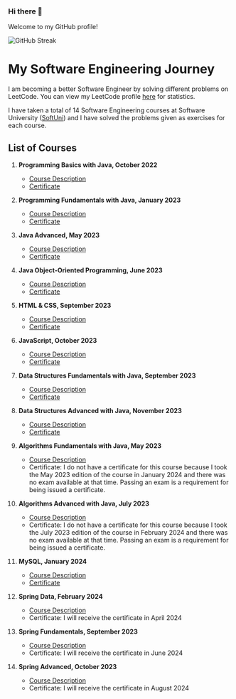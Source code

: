 ### Hi there 👋
Welcome to my GitHub profile!

![GitHub Streak](https://streak-stats.demolab.com?user=lbmrmnkvsk&theme=dark&hide_current_streak=true&hide_longest_streak=true)

# My Software Engineering Journey

I am becoming a better Software Engineer by solving different problems on LeetCode. You can view my LeetCode profile [here](https://leetcode.com/lbmrmnkvsk/) for statistics.

I have taken a total of 14 Software Engineering courses at Software University ([SoftUni](https://softuni.bg/)) and I have solved the problems given as exercises for each course.

## List of Courses

1. **Programming Basics with Java, October 2022**
   - [Course Description](https://softuni.bg/trainings/3872/programming-basics-with-java-october-2022)
   - [Certificate](https://softuni.bg/certificates/details/147446/af788b6d)

2. **Programming Fundamentals with Java, January 2023**
   - [Course Description](https://softuni.bg/trainings/3951/programming-fundamentals-with-java-january-2023)
   - [Certificate](https://softuni.bg/certificates/details/167501/87fe68c8)

3. **Java Advanced, May 2023**
   - [Course Description](https://softuni.bg/trainings/4100/java-advanced-may-2023)
   - [Certificate](https://softuni.bg/certificates/details/174511/3cf345dc)

4. **Java Object-Oriented Programming, June 2023**
   - [Course Description](https://softuni.bg/trainings/4101/java-oop-june-2023)
   - [Certificate](https://softuni.bg/certificates/details/181402/05619b07)

5. **HTML & CSS, September 2023**
   - [Course Description](https://softuni.bg/trainings/4239/html-and-css-september-2023)
   - [Certificate](https://softuni.bg/certificates/details/190675/71e842f5)

6. **JavaScript, October 2023**
   - [Course Description](https://softuni.bg/trainings/4240/js-front-end-october-2023)
   - [Certificate](https://softuni.bg/certificates/details/199093/da836119)

7. **Data Structures Fundamentals with Java, September 2023**
   - [Course Description](https://softuni.bg/trainings/4275/data-structures-fundamentals-with-java-september-2023)
   - [Certificate](https://softuni.bg/certificates/details/185535/fb0c95a7)

8. **Data Structures Advanced with Java, November 2023**
   - [Course Description](https://softuni.bg/trainings/4276/data-structures-advanced-with-java-november-2023)
   - [Certificate](https://softuni.bg/certificates/details/195547/e9c26f28)

9. **Algorithms Fundamentals with Java, May 2023**
   - [Course Description](https://softuni.bg/trainings/4176/algorithms-fundamentals-with-java-may-2023)
   - Certificate: I do not have a certificate for this course because I took the May 2023 edition of the course in January 2024 and there was no exam available at that time. Passing an exam is a requirement for being issued a certificate.

10. **Algorithms Advanced with Java, July 2023**
    - [Course Description](https://softuni.bg/trainings/4179/algorithms-advanced-with-java-july-2023)
    - Certificate: I do not have a certificate for this course because I took the July 2023 edition of the course in February 2024 and there was no exam available at that time. Passing an exam is a requirement for being issued a certificate.

11. **MySQL, January 2024**
    - [Course Description](https://softuni.bg/trainings/4365/mysql-january-2024)
    - [Certificate](https://softuni.bg/certificates/details/202745/c57d40c1)

12. **Spring Data, February 2024**
    - [Course Description](https://softuni.bg/trainings/4366/spring-data-february-2024)
    - Certificate: I will receive the certificate in April 2024

13. **Spring Fundamentals, September 2023**
    - [Course Description](https://softuni.bg/trainings/4235/spring-fundamentals-september-2023)
    - Certificate: I will receive the certificate in June 2024

14. **Spring Advanced, October 2023**
    - [Course Description](https://softuni.bg/trainings/4236/spring-advanced-october-2023)
    - Certificate: I will receive the certificate in August 2024



